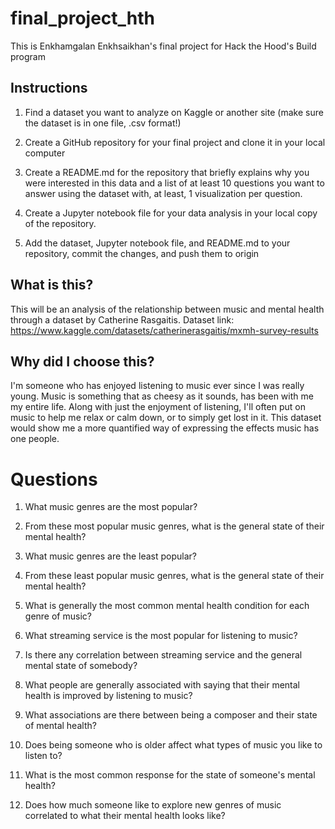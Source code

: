 # final_project_hth
This is Enkhamgalan Enkhsaikhan's final project for Hack the Hood's Build program

## Instructions
1. Find a dataset you want to analyze on Kaggle or another site (make sure the dataset is in one file, .csv format!)

2. Create a GitHub repository for your final project and clone it in your local computer

3. Create a README.md for the repository that briefly explains why you were interested in this data and a list of at least 10 questions you want to answer using the dataset with, at least, 1 visualization per question. 

4. Create a Jupyter notebook file for your data analysis in your local copy of the repository.

5. Add the dataset, Jupyter notebook file, and README.md to your repository, commit the changes, and push them to origin

## What is this?
This will be an analysis of the relationship between music and mental health through a dataset by Catherine Rasgaitis.
Dataset link: https://www.kaggle.com/datasets/catherinerasgaitis/mxmh-survey-results 

## Why did I choose this?
I'm someone who has enjoyed listening to music ever since I was really young. Music is something that as cheesy as it sounds, has been with me my entire life. Along with just the enjoyment of listening, I'll often put on music to help me relax or calm down, or to simply get lost in it. This dataset would show me a more quantified way of expressing the effects music has one people.

# Questions
1. What music genres are the most popular?

2. From these most popular music genres, what is the general state of their mental health?

3. What music genres are the least popular? 

4. From these least popular music genres, what is the general state of their mental health?

5. What is generally the most common mental health condition for each genre of music?

6. What streaming service is the most popular for listening to music?

7. Is there any correlation between streaming service and the general mental state of somebody?

8. What people are generally associated with saying that their mental health is improved by listening to music?

9. What associations are there between being a composer and their state of mental health?
 
10. Does being someone who is older affect what types of music you like to listen to?

11. What is the most common response for the state of someone's mental health?

12. Does how much someone like to explore new genres of music correlated to what their mental health looks like?
